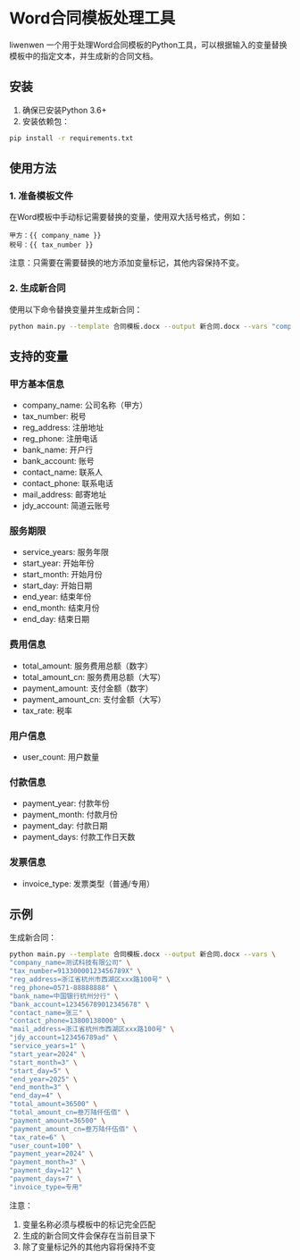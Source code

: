 # Word合同模板处理工具
liwenwen
一个用于处理Word合同模板的Python工具，可以根据输入的变量替换模板中的指定文本，并生成新的合同文档。

## 安装

1. 确保已安装Python 3.6+
2. 安装依赖包：
```bash
pip install -r requirements.txt
```

## 使用方法

### 1. 准备模板文件

在Word模板中手动标记需要替换的变量，使用双大括号格式，例如：
```
甲方：{{ company_name }}
税号：{{ tax_number }}
```

注意：只需要在需要替换的地方添加变量标记，其他内容保持不变。

### 2. 生成新合同

使用以下命令替换变量并生成新合同：
```bash
python main.py --template 合同模板.docx --output 新合同.docx --vars "company_name=测试科技有限公司" "tax_number=91330000123456789X" ...
```

## 支持的变量

### 甲方基本信息
- company_name: 公司名称（甲方）
- tax_number: 税号
- reg_address: 注册地址
- reg_phone: 注册电话
- bank_name: 开户行
- bank_account: 账号
- contact_name: 联系人
- contact_phone: 联系电话
- mail_address: 邮寄地址
- jdy_account: 简道云账号

### 服务期限
- service_years: 服务年限
- start_year: 开始年份
- start_month: 开始月份
- start_day: 开始日期
- end_year: 结束年份
- end_month: 结束月份
- end_day: 结束日期

### 费用信息
- total_amount: 服务费用总额（数字）
- total_amount_cn: 服务费用总额（大写）
- payment_amount: 支付金额（数字）
- payment_amount_cn: 支付金额（大写）
- tax_rate: 税率

### 用户信息
- user_count: 用户数量

### 付款信息
- payment_year: 付款年份
- payment_month: 付款月份
- payment_day: 付款日期
- payment_days: 付款工作日天数

### 发票信息
- invoice_type: 发票类型（普通/专用）

## 示例

生成新合同：
```bash
python main.py --template 合同模板.docx --output 新合同.docx --vars \
"company_name=测试科技有限公司" \
"tax_number=91330000123456789X" \
"reg_address=浙江省杭州市西湖区xxx路100号" \
"reg_phone=0571-88888888" \
"bank_name=中国银行杭州分行" \
"bank_account=123456789012345678" \
"contact_name=张三" \
"contact_phone=13800138000" \
"mail_address=浙江省杭州市西湖区xxx路100号" \
"jdy_account=123456789ad" \
"service_years=1" \
"start_year=2024" \
"start_month=3" \
"start_day=5" \
"end_year=2025" \
"end_month=3" \
"end_day=4" \
"total_amount=36500" \
"total_amount_cn=叁万陆仟伍佰" \
"payment_amount=36500" \
"payment_amount_cn=叁万陆仟伍佰" \
"tax_rate=6" \
"user_count=100" \
"payment_year=2024" \
"payment_month=3" \
"payment_day=12" \
"payment_days=7" \
"invoice_type=专用"
```

注意：
1. 变量名称必须与模板中的标记完全匹配
2. 生成的新合同文件会保存在当前目录下
3. 除了变量标记外的其他内容将保持不变

